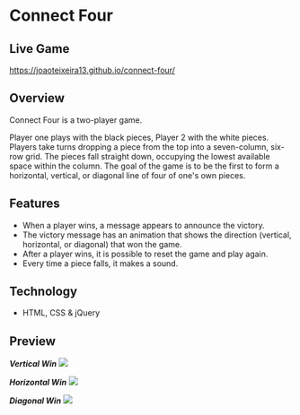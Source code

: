 # Connect Four

## Live Game

https://joaoteixeira13.github.io/connect-four/

## Overview

Connect Four is a two-player game.

Player one plays with the black pieces, Player 2 with the white pieces. Players take turns dropping a piece from the top into a seven-column, six-row grid. The pieces fall straight down, occupying the lowest available space within the column. The goal of the game is to be the first to form a horizontal, vertical, or diagonal line of four of one's own pieces.

## Features

-   When a player wins, a message appears to announce the victory.
-   The victory message has an animation that shows the direction (vertical, horizontal, or diagonal) that won the game.
-   After a player wins, it is possible to reset the game and play again.
-   Every time a piece falls, it makes a sound.

## Technology

-   HTML, CSS & jQuery

## Preview

**_Vertical Win_**
![](vertical.gif)

**_Horizontal Win_**
![](horizontal.gif)

**_Diagonal Win_**
![](diagonal.gif)